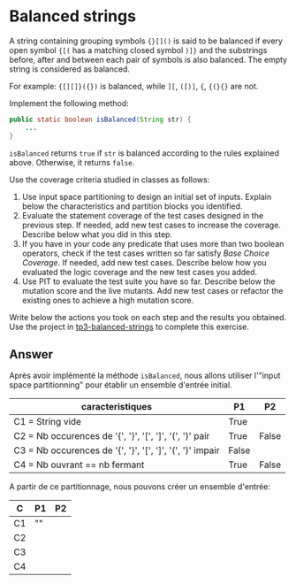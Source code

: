 # Balanced strings

A string containing grouping symbols `{}[]()` is said to be balanced if every open symbol `{[(` has a matching closed symbol `)]}` and the substrings before, after and between each pair of symbols is also balanced. The empty string is considered as balanced.

For example: `{[][]}({})` is balanced, while `][`, `([)]`, `{`, `{(}{}` are not.

Implement the following method:

```java
public static boolean isBalanced(String str) {
    ...
}
```

`isBalanced` returns `true` if `str` is balanced according to the rules explained above. Otherwise, it returns `false`.

Use the coverage criteria studied in classes as follows:

1. Use input space partitioning to design an initial set of inputs. Explain below the characteristics and partition blocks you identified.
2. Evaluate the statement coverage of the test cases designed in the previous step. If needed, add new test cases to increase the coverage. Describe below what you did in this step.
3. If you have in your code any predicate that uses more than two boolean operators, check if the test cases written so far satisfy *Base Choice Coverage*. If needed, add new test cases. Describe below how you evaluated the logic coverage and the new test cases you added.
4. Use PIT to evaluate the test suite you have so far. Describe below the mutation score and the live mutants. Add new test cases or refactor the existing ones to achieve a high mutation score.

Write below the actions you took on each step and the results you obtained.
Use the project in [tp3-balanced-strings](../code/tp3-balanced-strings) to complete this exercise.

## Answer

Après avoir implémenté la méthode `isBalanced`, nous allons utiliser l'"input space partitionning" pour établir un ensemble d'entrée initial.

| caracteristiques                                          | P1    | P2    |
|-----------------------------------------------------------|-------|-------|
| C1 = String vide                                          | True  |       |
| C2 = Nb occurences de '{', '}', '[', ']', '(', ')' pair   | True  | False |
| C3 = Nb occurences de '{', '}', '[', ']', '(', ')' impair | False |       |
| C4 = Nb ouvrant == nb fermant                             | True  | False |

A partir de ce partitionnage, nous pouvons créer un ensemble d'entrée:

| C  | P1 | P2 |
|----|----|----|
| C1 | "" |    | 
| C2 |    |    | 
| C3 |    |    | 
| C4 |    |    | 
